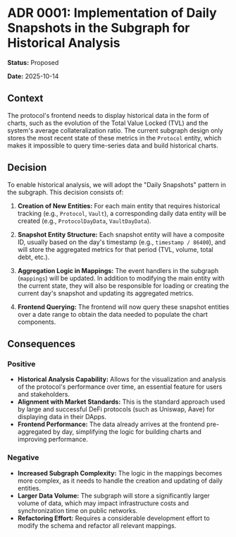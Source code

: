 # ADR 0001: Implementation of Daily Snapshots in the Subgraph for Historical Analysis

**Status:** Proposed

**Date:** 2025-10-14

## Context

The protocol's frontend needs to display historical data in the form of charts, such as the evolution of the Total Value Locked (TVL) and the system's average collateralization ratio. The current subgraph design only stores the most recent state of these metrics in the `Protocol` entity, which makes it impossible to query time-series data and build historical charts.

## Decision

To enable historical analysis, we will adopt the "Daily Snapshots" pattern in the subgraph. This decision consists of:

1.  **Creation of New Entities:** For each main entity that requires historical tracking (e.g., `Protocol`, `Vault`), a corresponding daily data entity will be created (e.g., `ProtocolDayData`, `VaultDayData`).

2.  **Snapshot Entity Structure:** Each snapshot entity will have a composite ID, usually based on the day's timestamp (e.g., `timestamp / 86400`), and will store the aggregated metrics for that period (TVL, volume, total debt, etc.).

3.  **Aggregation Logic in Mappings:** The event handlers in the subgraph (`mappings`) will be updated. In addition to modifying the main entity with the current state, they will also be responsible for loading or creating the current day's snapshot and updating its aggregated metrics.

4.  **Frontend Querying:** The frontend will now query these snapshot entities over a date range to obtain the data needed to populate the chart components.

## Consequences

### Positive

-   **Historical Analysis Capability:** Allows for the visualization and analysis of the protocol's performance over time, an essential feature for users and stakeholders.
-   **Alignment with Market Standards:** This is the standard approach used by large and successful DeFi protocols (such as Uniswap, Aave) for displaying data in their DApps.
-   **Frontend Performance:** The data already arrives at the frontend pre-aggregated by day, simplifying the logic for building charts and improving performance.

### Negative

-   **Increased Subgraph Complexity:** The logic in the mappings becomes more complex, as it needs to handle the creation and updating of daily entities.
-   **Larger Data Volume:** The subgraph will store a significantly larger volume of data, which may impact infrastructure costs and synchronization time on public networks.
-   **Refactoring Effort:** Requires a considerable development effort to modify the schema and refactor all relevant mappings.
